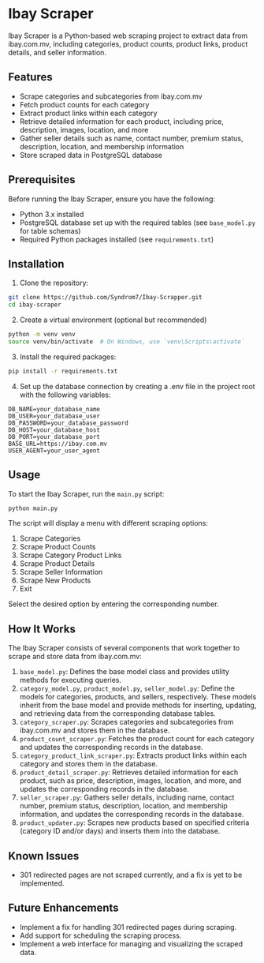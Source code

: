 # Ibay Scraper

Ibay Scraper is a Python-based web scraping project to extract data from ibay.com.mv, including categories, product counts, product links, product details, and seller information.

## Features

- Scrape categories and subcategories from ibay.com.mv
- Fetch product counts for each category
- Extract product links within each category
- Retrieve detailed information for each product, including price, description, images, location, and more
- Gather seller details such as name, contact number, premium status, description, location, and membership information
- Store scraped data in PostgreSQL database

## Prerequisites

Before running the Ibay Scraper, ensure you have the following:

- Python 3.x installed
- PostgreSQL database set up with the required tables (see `base_model.py` for table schemas)
- Required Python packages installed (see `requirements.txt`)

## Installation

1. Clone the repository:

```bash
git clone https://github.com/Syndrom7/Ibay-Scrapper.git
cd ibay-scraper
```

2. Create a virtual environment (optional but recommended)

```bash
python -m venv venv
source venv/bin/activate  # On Windows, use `venv\Scripts\activate`
```

3. Install the required packages:

```bash
pip install -r requirements.txt
```

4. Set up the database connection by creating a .env file in the project root with the following variables:

```dotenv
DB_NAME=your_database_name
DB_USER=your_database_user
DB_PASSWORD=your_database_password
DB_HOST=your_database_host
DB_PORT=your_database_port
BASE_URL=https://ibay.com.mv
USER_AGENT=your_user_agent
```

## Usage
To start the Ibay Scraper, run the `main.py` script:

```bash
python main.py
```

The script will display a menu with different scraping options:

1. Scrape Categories
2. Scrape Product Counts
3. Scrape Category Product Links
4. Scrape Product Details
5. Scrape Seller Information
6. Scrape New Products
7. Exit

Select the desired option by entering the corresponding number.

## How It Works
The Ibay Scraper consists of several components that work together to scrape and store data from ibay.com.mv:

1. `base_model.py`: Defines the base model class and provides utility methods for executing queries.
2. `category_model.py`, `product_model.py`, `seller_model.py`: Define the models for categories, products, and sellers, respectively. These models inherit from the base model and provide methods for inserting, updating, and retrieving data from the corresponding database tables.
3. `category_scraper.py`: Scrapes categories and subcategories from ibay.com.mv and stores them in the database.
4. `product_count_scraper.py`: Fetches the product count for each category and updates the corresponding records in the database.
5. `category_product_link_scraper.py`: Extracts product links within each category and stores them in the database.
6. `product_detail_scraper.py`: Retrieves detailed information for each product, such as price, description, images, location, and more, and updates the corresponding records in the database.
7. `seller_scraper.py`: Gathers seller details, including name, contact number, premium status, description, location, and membership information, and updates the corresponding records in the database.
8. `product_updater.py`: Scrapes new products based on specified criteria (category ID and/or days) and inserts them into the database.


## Known Issues

- 301 redirected pages are not scraped currently, and a fix is yet to be implemented.

## Future Enhancements

- Implement a fix for handling 301 redirected pages during scraping.
- Add support for scheduling the scraping process.
- Implement a web interface for managing and visualizing the scraped data.
